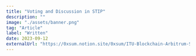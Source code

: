 ```yaml
---
title: "Voting and Discussion in STIP"
description: ""
image: "./assets/banner.png"
tag: "Article"
label: "Written"
date: 2023-09-12
externalUrl: "https://0xsum.notion.site/0xsum/ITU-Blockchain-Arbitrum-STIP-Proposals-844a5687347e40e3a09c775b55941992"
---
```

